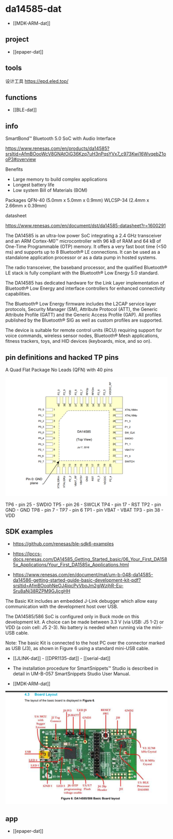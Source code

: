 
# da14585-dat


- [[MDK-ARM-dat]]


## project 

- [[epaper-dat]]

## tools 

设计工具 https://epd.eled.top/


## functions 

- [[BLE-dat]]

## info 

SmartBond™ Bluetooth 5.0 SoC with Audio Interface

https://www.renesas.com/en/products/da14585?srsltid=AfmBOooWcV8GNAtOiG36Kzq7uH3nPqsYVx7_c973Kwi16WvqebZ1ooP3#overview


Benefits
- Large memory to build complex applications
- Longest battery life
- Low system Bill of Materials (BOM)

Packages
QFN-40 (5.0mm x 5.0mm x 0.9mm)
WLCSP-34 (2.4mm x 2.66mm x 0.39mm)

datasheet 

https://www.renesas.com/en/document/dst/da14585-datasheet?r=1600291


The DA14585 is an ultra-low power SoC integrating a 2.4 GHz transceiver and an ARM Cortex-M0™
microcontroller with 96 kB of RAM and 64 kB of One-Time Programmable (OTP) memory. It offers a
very fast boot time (<50 ms) and supports up to 8 Bluetooth® LE connections. It can be used as a
standalone application processor or as a data pump in hosted systems.

The radio transceiver, the baseband processor, and the qualified Bluetooth® LE stack is fully
compliant with the Bluetooth® Low Energy 5.0 standard.

The DA14585 has dedicated hardware for the Link Layer implementation of Bluetooth® Low Energy
and interface controllers for enhanced connectivity capabilities.

The Bluetooth® Low Energy firmware includes the L2CAP service layer protocols, Security Manager
(SM), Attribute Protocol (ATT), the Generic Attribute Profile (GATT) and the Generic Access Profile
(GAP). All profiles published by the Bluetooth® SIG as well as custom profiles are supported.

The device is suitable for remote control units (RCU) requiring support for voice commands, wireless
sensor nodes, Bluetooth® Mesh applications, fitness trackers, toys, and HID devices (keyboards,
mice, and so on).


## pin definitions and hacked TP pins 


A Quad Flat Package No Leads (QFN) with 40 pins


![](2025-08-24-15-55-30.png)


TP6 - pin 25 - SWDIO
TP5 - pin 26 - SWCLK 
TP4 - pin 17 - RST 
TP2 - pin GND - GND 
TP8 - pin 7 - 
TP7 - pin 6 
TP1 - pin VBAT - VBAT
TP3 - pin 38 - VDD 


## SDK examples 

- https://github.com/renesas/ble-sdk6-examples

- https://lpccs-docs.renesas.com/DA14585_Getting_Started_basic/06_Your_First_DA1585x_Applications/Your_First_DA1585x_Applications.html

- https://www.renesas.com/en/document/mat/um-b-048-da14585-da14586-getting-started-guide-basic-development-kit-pdf?srsltid=AfmBOoqhNeOJ4iqcPyVboJm2gjWzjhR-Eu-Sru8aNj38RZPM9GJjcgHH


The Basic Kit includes an embedded J-Link debugger which allow easy communication with the
development host over USB.

The DA14585/586 SoC is configured only in Buck mode on this development kit. A choice can be made
between 3.3 V (via USB: J5 1-2) or VDD (a coin cell: J5 2-3). No battery is needed when running via
the mini-USB cable.

Note: The basic Kit is connected to the host PC over the connector marked as USB (J3), as
shown in Figure 6 using a standard mini-USB cable.

- [[JLINK-dat]] - [[DPR1135-dat]] - [[serial-dat]]

- The installation procedure for SmartSnippets™ Studio is described in detail in UM-B-057
SmartSnippets Studio User Manual.

- [[MDK-ARM-dat]]

![](2025-08-24-16-03-05.png)

## app 

- [[epaper-dat]]
